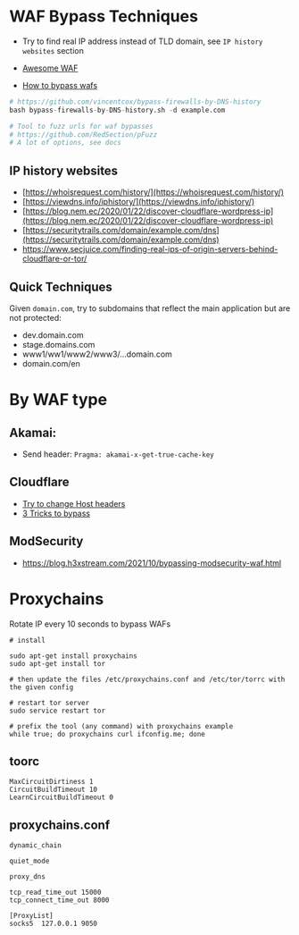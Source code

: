 # WAF Bypass Techniques

- Try to find real IP address instead of TLD domain, see `IP history websites` section

- [Awesome WAF](https://github.com/0xInfection/Awesome-WAF)
- [How to bypass wafs](http://securityidiots.com/Web-Pentest/WAF-Bypass/waf-bypass-guide-part-1.html)

```python
# https://github.com/vincentcox/bypass-firewalls-by-DNS-history
bash bypass-firewalls-by-DNS-history.sh -d example.com
```

```python
# Tool to fuzz urls for waf bypasses
# https://github.com/RedSection/pFuzz
# A lot of options, see docs
```

## IP history websites

- [https://whoisrequest.com/history/](https://whoisrequest.com/history/)
- [https://viewdns.info/iphistory/](https://viewdns.info/iphistory/)
- [https://blog.nem.ec/2020/01/22/discover-cloudflare-wordpress-ip](https://blog.nem.ec/2020/01/22/discover-cloudflare-wordpress-ip)
- [https://securitytrails.com/domain/example.com/dns](https://securitytrails.com/domain/example.com/dns)
- https://www.secjuice.com/finding-real-ips-of-origin-servers-behind-cloudflare-or-tor/

## Quick Techniques

Given `domain.com`, try to subdomains that reflect the main application but are not protected:

- dev.domain.com
- stage.domains.com
- www1/ww1/www2/www3/...domain.com
- domain.com/en

# By WAF type

## Akamai:

- Send header: `Pragma: akamai-x-get-true-cache-key`

## Cloudflare

- [Try to change Host headers](https://codewithvamp.medium.com/bypassing-cloudflare-waf-with-host-address-manipulation-dd3508cce2f8)
- [3 Tricks to bypass](https://medium.com/numen-cyber-labs/3-tricks-to-bypass-cloudflare-waf-in-file-upload-9abb83530cfc)

## ModSecurity

- https://blog.h3xstream.com/2021/10/bypassing-modsecurity-waf.html

# Proxychains

Rotate IP every 10 seconds to bypass WAFs

```
# install

sudo apt-get install proxychains
sudo apt-get install tor

# then update the files /etc/proxychains.conf and /etc/tor/torrc with the given config

# restart tor server
sudo service restart tor

# prefix the tool (any command) with proxychains example
while true; do proxychains curl ifconfig.me; done
```

## toorc

```
MaxCircuitDirtiness 1
CircuitBuildTimeout 10
LearnCircuitBuildTimeout 0
```

## proxychains.conf

```
dynamic_chain

quiet_mode

proxy_dns

tcp_read_time_out 15000
tcp_connect_time_out 8000

[ProxyList]
socks5  127.0.0.1 9050
```
